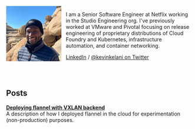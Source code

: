 <img src="assets/me.jpg" style="float: left; padding-right: 12px" alt="me" width="150" height="150"/>

I am a Senior Software Engineer at Netflix working in the Studio Engineering
org. I've previously worked at VMware and Pivotal focusing on release
engineering of proprietary distributions of Cloud Foundry and Kubernetes,
infrastructure automation, and container networking.

[LinkedIn](https://www.linkedin.com/in/kevin-kelani-08b780177/) / [@kevinkelani on Twitter](https://www.twitter.com/kevinkelani)

<br>
<br>

## Posts

**[Deploying flannel with VXLAN backend](flannel-vxlan.md)**
<br>
A description of how I deployed flannel in the cloud for experimentation (non-production) purposes.
